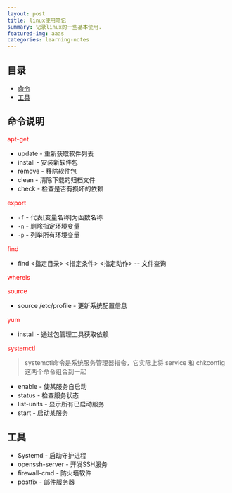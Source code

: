 ```yaml
---
layout: post
title: linux使用笔记
summary: 记录linux的一些基本使用.
featured-img: aaas
categories: learning-notes
---
```


## 目录

* [命令](#命令)
* [工具](#工具)

<h2 id="命令">命令说明</h2>

<span style="color:red">apt-get</span>

* update - 重新获取软件列表
* install - 安装新软件包
* remove - 移除软件包
* clean - 清除下载的归档文件
* check - 检查是否有损坏的依赖

<span style="color:red">export</span>

* `-f` - 代表[变量名称]为函数名称
* `-n` - 删除指定环境变量
* `-p` - 列举所有环境变量

<span style="color:red">find</span>

* find <指定目录> <指定条件> <指定动作> -- 文件查询

<span style="color:red">whereis</span>

<span style="color:red">source</span>

* source /etc/profile - 更新系统配置信息 

<span style="color:red">yum</span>

* install - 通过包管理工具获取依赖

<span style="color:red">systemctl</span>
>systemctl命令是系统服务管理器指令，它实际上将 service 和 chkconfig 这两个命令组合到一起

* enable - 使某服务自启动
* status - 检查服务状态
* list-units - 显示所有已启动服务
* start - 启动某服务


<h2 id="工具">工具</h2>

* Systemd - 启动守护进程
* openssh-server - 开发SSH服务
* firewall-cmd - 防火墙软件
* postfix - 邮件服务器















